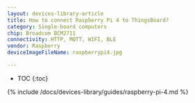 ```yaml
---
layout: devices-library-article
title: How to connect Raspberry Pi 4 to ThingsBoard?
category: Single-board computers
chip: Broadcom BCM2711
connectivity: HTTP, MQTT, WIFI, BLE
vendor: Raspberry
deviceImageFileName: raspberrypi4.jpg

---
```


* TOC
{:toc}

{% include /docs/devices-library/guides/raspberry-pi-4.md %}